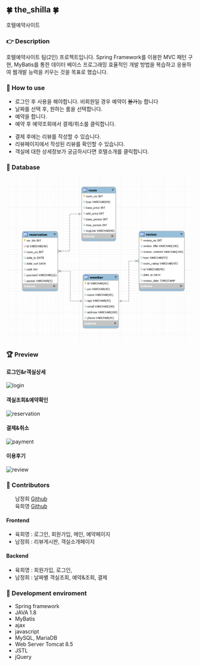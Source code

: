 <h2>🍀 the_shilla 🍀</h2>
호텔예약사이트

<h3>👉 Description</h3>
<!-- <hr/> -->
호텔예약사이트 팀(2인) 프로젝트입니다. Spring Framework를 이용한 MVC 패턴 구현, MyBatis를 통한 데이터 베이스 프로그래밍 효율적인 개발 방법을 복습하고 응용하여 웹개발 능력을 키우는 것을 목표로 했습니다.

<h3>👟 How to use</h3>
<!-- <hr/> -->
    <ul>
      <li>로그인 후 사용을 해야합니다. 비회원일 경우 예약이 <del>불가능</del> 합니다</li>
      <li>날짜를 선택 후, 원하는 룸을 선택합니다.</li>
      <li>예약을 합니다.</li>
      <li>예약 후 예약조회에서 결제/취소를 클릭합니다.</li>
  <p></p>
      <li>결제 후에는 리뷰를 작성할 수 있습니다.</li>
      <li>리뷰페이지에서 작성된 리뷰를 확인할 수 있습니다.</li>
      <li>객실에 대한 상세정보가 궁금하시다면 호텔소개를 클릭합니다.</li>
    </ul>

<h3>🌿 Database</h3>
<!-- <hr/> -->
<img src="src/main/webapp/resources/images/shilla_db.png" alt="DB">
<h3>🏆 Preview</h3>
<!-- <hr/> -->

<h4>로그인&r객실상세</h4>
<img src="src/main/webapp/resources/images/room_login.gif" alt="login">

<h4>객실조회&예약확인</h4>
<img src="src/main/webapp/resources/images/reservation.gif" alt="reservation">

<h4>결제&취소</h4>
<img src="src/main/webapp/resources/images/payment.gif" alt="payment">

<h4>이용후기</h4>
<img src="src/main/webapp/resources/images/room_review.gif" alt="review">

<h3>🌱 Contributors</h3>
<!-- <hr/> -->
<p>

  &nbsp;&nbsp;&nbsp;&nbsp;&nbsp;&nbsp;남정희 
  <a href="https://github.com/junghee11">Github</a>
  </br>
  &nbsp;&nbsp;&nbsp;&nbsp;&nbsp;&nbsp;육희영 
  <a href="https://github.com/helloyoogs">Github</a>
</p>
  <h4>Frontend</h4>
    <ul>
      <li>육희영 : 로그인, 회원가입, 메인, 예약페이지</li>
      <li>남정희 : 리뷰게시판, 객실소개페이지</li>
    </ul>
  <h4>Backend</h4>
    <ul>
      <li>육희영 : 회원가입, 로그인, </li>
      <li>남정희 : 날짜별 객실조회, 예약&조회, 결제</li>
    </ul>

<h3>🧤 Development enviroment</h3>
<!-- <hr/> -->
  <ul>
      <li>Spring framework</li>
      <li>JAVA 1.8</li>
      <li>MyBatis</li>
      <li>ajax</li>
      <li>javascript</li>
      <li>MySQL, MariaDB</li>
      <li>Web Server Tomcat 8.5</li>
      <li>JSTL</li>
      <li>jQuery</li>
  </ul>
